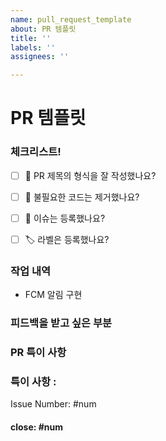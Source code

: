 ```yaml
---
name: pull_request_template
about: PR 템플릿
title: ''
labels: ''
assignees: ''

---
```


# PR 템플릿
### 체크리스트!
- [ ] 🔀 PR 제목의 형식을 잘 작성했나요?
- [ ] 🧹 불필요한 코드는 제거했나요?
- [ ] 💭 이슈는 등록했나요?
- [ ] 🏷️ 라벨은 등록했나요?


### 작업 내역
<!-- 어떻게 문제를 해결하였는지 -->
- FCM 알림 구현



### 피드백을 받고 싶은 부분 
<!-- 작업 후 기대 동작(스크린샷) -->



### PR 특이 사항
<!-- 어떤 부분에 리뷰어가 집중하면 좋을까요? -->


### 특이 사항 :
Issue Number:  #num

#### close:  #num
